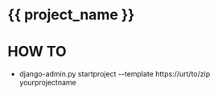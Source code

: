 # {{ project_name }}


# HOW TO

* django-admin.py startproject --template https://urt/to/zip yourprojectname
